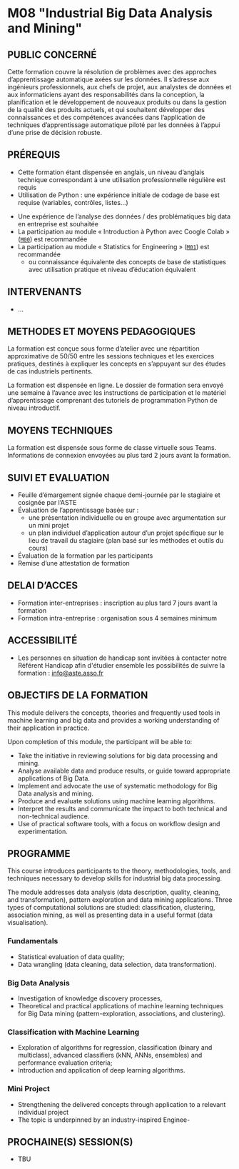 # M08 "Industrial Big Data Analysis and Mining"

## PUBLIC CONCERNÉ
Cette formation couvre la résolution de problèmes avec des approches d’apprentissage automatique axées sur les données. Il s’adresse aux ingénieurs professionnels, aux chefs de projet, aux analystes de données et aux informaticiens ayant des responsabilités dans la conception, la planification et le développement de nouveaux produits ou dans la gestion de la qualité des produits actuels, et qui souhaitent développer des connaissances et des compétences avancées dans l’application de techniques d’apprentissage automatique piloté par les données à l’appui d’une prise de décision robuste.



## PRÉREQUIS
- Cette formation étant dispensée en anglais, un niveau d’anglais technique correspondant à une utilisation professionnelle régulière est requis
- Utilisation de Python : une expérience initiale de codage de base est requise (variables, contrôles, listes...)
<!--- some experience with Data Analysis / Big Data concerns in the workplace is expected as a use case to study is needed-->
- Une expérience de l’analyse des données / des problématiques big data en entreprise est souhaitée
- La participation au module « Introduction à Python avec Coogle Colab » ([`M00`][1]) est recommandée
- La participation au module « Statistics for Engineering » ([`M01`][2]) est recommandée
    - ou connaissance équivalente des concepts de base de statistiques avec utilisation pratique et niveau d’éducation équivalent



## INTERVENANTS
- ...



## METHODES ET MOYENS PEDAGOGIQUES
La formation est conçue sous forme d’atelier avec une répartition approximative de 50/50 entre les sessions techniques et les exercices pratiques, destinés à expliquer les concepts en s’appuyant sur des études de cas industriels pertinents.

La formation est dispensée en ligne. Le dossier de formation sera envoyé une semaine à l’avance avec les instructions de participation et le matériel d’apprentissage comprenant des tutoriels de programmation Python de niveau introductif.



## MOYENS TECHNIQUES
La formation est dispensée sous forme de classe virtuelle sous Teams. Informations de connexion envoyées au plus tard 2 jours avant la formation.



## SUIVI ET EVALUATION
- Feuille d’émargement signée chaque demi-journée par le stagiaire et cosignée par l’ASTE
- Évaluation de l’apprentissage basée sur :
    - une présentation individuelle ou en groupe avec argumentation sur un mini projet
    - un plan individuel d’application autour d’un projet spécifique sur le lieu de travail du stagiaire (plan basé sur les méthodes et outils du cours)
- Évaluation de la formation par les participants
- Remise d’une attestation de formation



## DELAI D’ACCES
- Formation inter-entreprises : inscription au plus tard 7 jours avant la formation
- Formation intra-entreprise : organisation sous 4 semaines minimum



## ACCESSIBILITÉ
- Les personnes en situation de handicap sont invitées à contacter notre Référent Handicap afin d'étudier ensemble les possibilités de suivre la formation : info@aste.asso.fr



## OBJECTIFS DE LA FORMATION
This module delivers the concepts, theories and frequently used tools in machine learning and big data and provides a working understanding of their application in practice.

Upon completion of this module, the participant will be able to:
- Take the initiative in reviewing solutions for big data processing and mining.
- Analyse available data and produce results, or guide toward appropriate applications of Big Data.
- Implement and advocate the use of systematic methodology for Big Data analysis and mining.
- Produce and evaluate solutions using machine learning algorithms.
- Interpret the results and communicate the impact to both technical and non-technical audience.
- Use of practical software tools, with a focus on workflow design and experimentation.



## PROGRAMME
This course introduces participants to the theory, methodologies, tools, and techniques necessary to develop skills for industrial big data processing.

The module addresses data analysis (data description, quality, cleaning, and transformation), pattern exploration and data mining applications. Three types of computational solutions are studied: classification, clustering, association mining, as well as presenting data in a useful format (data visualisation).

### Fundamentals
- Statistical evaluation of data quality;
- Data wrangling (data cleaning, data selection, data transformation).

### Big Data Analysis
- Investigation of knowledge discovery processes,
- Theoretical and practical applications of machine learning techniques for Big Data mining (pattern-exploration, associations, and clustering).

### Classification with Machine Learning
- Exploration of algorithms for regression, classification (binary and multiclass), advanced classifiers (kNN, ANNs, ensembles) and performance evaluation criteria;
- Introduction and application of deep learning algorithms.

### Mini Project
- Strengthening the delivered concepts through application to a relevant individual project
- The topic is underpinned by an industry-inspired Enginee-



## PROCHAINE(S) SESSION(S)
- TBU



<!-- LINKS -->
[1]: https://github.com/ub-safi/m00-intro-to-python-with-colab 'About M0'
[2]: https://github.com/ub-safi/m01-statistics-for-engineering 'About M1'
